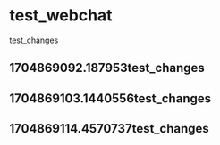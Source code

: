 # test_webchat
test_changes

## 1704869092.187953test_changes

## 1704869103.1440556test_changes

## 1704869114.4570737test_changes
